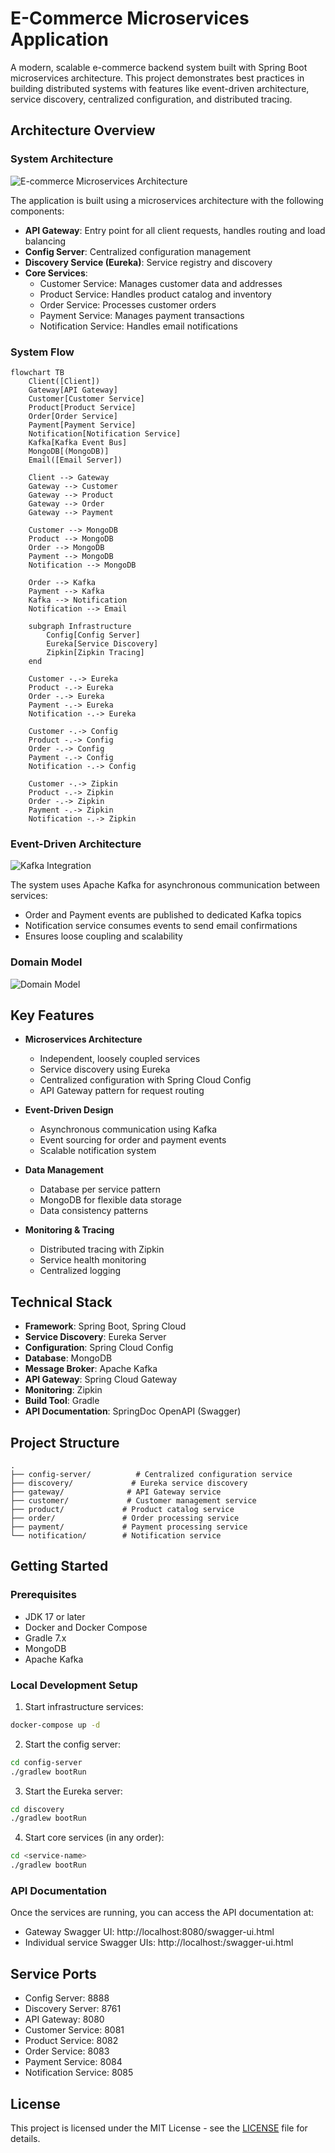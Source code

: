 # E-Commerce Microservices Application

A modern, scalable e-commerce backend system built with Spring Boot microservices architecture. This project demonstrates best practices in building distributed systems with features like event-driven architecture, service discovery, centralized configuration, and distributed tracing.

## Architecture Overview

### System Architecture
![E-commerce Microservices Architecture](https://github.com/rhadiwib/e-commerce-backend/blob/main/diagrams/screenshot/arch_ecommerce_ms.png)

The application is built using a microservices architecture with the following components:

- **API Gateway**: Entry point for all client requests, handles routing and load balancing
- **Config Server**: Centralized configuration management
- **Discovery Service (Eureka)**: Service registry and discovery
- **Core Services**:
    - Customer Service: Manages customer data and addresses
    - Product Service: Handles product catalog and inventory
    - Order Service: Processes customer orders
    - Payment Service: Manages payment transactions
    - Notification Service: Handles email notifications

### System Flow
```mermaid
flowchart TB
    Client([Client])
    Gateway[API Gateway]
    Customer[Customer Service]
    Product[Product Service]
    Order[Order Service]
    Payment[Payment Service]
    Notification[Notification Service]
    Kafka[Kafka Event Bus]
    MongoDB[(MongoDB)]
    Email([Email Server])

    Client --> Gateway
    Gateway --> Customer
    Gateway --> Product
    Gateway --> Order
    Gateway --> Payment
    
    Customer --> MongoDB
    Product --> MongoDB
    Order --> MongoDB
    Payment --> MongoDB
    Notification --> MongoDB

    Order --> Kafka
    Payment --> Kafka
    Kafka --> Notification
    Notification --> Email

    subgraph Infrastructure
        Config[Config Server]
        Eureka[Service Discovery]
        Zipkin[Zipkin Tracing]
    end

    Customer -.-> Eureka
    Product -.-> Eureka
    Order -.-> Eureka
    Payment -.-> Eureka
    Notification -.-> Eureka
    
    Customer -.-> Config
    Product -.-> Config
    Order -.-> Config
    Payment -.-> Config
    Notification -.-> Config

    Customer -.-> Zipkin
    Product -.-> Zipkin
    Order -.-> Zipkin
    Payment -.-> Zipkin
    Notification -.-> Zipkin
```

### Event-Driven Architecture
![Kafka Integration](https://github.com/rhadiwib/e-commerce-backend/blob/main/diagrams/screenshot/kafka_async_flow.png)

The system uses Apache Kafka for asynchronous communication between services:
- Order and Payment events are published to dedicated Kafka topics
- Notification service consumes events to send email confirmations
- Ensures loose coupling and scalability

### Domain Model
![Domain Model](https://github.com/rhadiwib/e-commerce-backend/blob/main/diagrams/screenshot/class_domain_diagram.png)

## Key Features

- **Microservices Architecture**
    - Independent, loosely coupled services
    - Service discovery using Eureka
    - Centralized configuration with Spring Cloud Config
    - API Gateway pattern for request routing

- **Event-Driven Design**
    - Asynchronous communication using Kafka
    - Event sourcing for order and payment events
    - Scalable notification system

- **Data Management**
    - Database per service pattern
    - MongoDB for flexible data storage
    - Data consistency patterns

- **Monitoring & Tracing**
    - Distributed tracing with Zipkin
    - Service health monitoring
    - Centralized logging

## Technical Stack

- **Framework**: Spring Boot, Spring Cloud
- **Service Discovery**: Eureka Server
- **Configuration**: Spring Cloud Config
- **Database**: MongoDB
- **Message Broker**: Apache Kafka
- **API Gateway**: Spring Cloud Gateway
- **Monitoring**: Zipkin
- **Build Tool**: Gradle
- **API Documentation**: SpringDoc OpenAPI (Swagger)

## Project Structure

```
.
├── config-server/          # Centralized configuration service
├── discovery/             # Eureka service discovery
├── gateway/              # API Gateway service
├── customer/             # Customer management service
├── product/             # Product catalog service
├── order/               # Order processing service
├── payment/             # Payment processing service
└── notification/        # Notification service
```

## Getting Started

### Prerequisites

- JDK 17 or later
- Docker and Docker Compose
- Gradle 7.x
- MongoDB
- Apache Kafka

### Local Development Setup

1. Start infrastructure services:
```bash
docker-compose up -d
```

2. Start the config server:
```bash
cd config-server
./gradlew bootRun
```

3. Start the Eureka server:
```bash
cd discovery
./gradlew bootRun
```

4. Start core services (in any order):
```bash
cd <service-name>
./gradlew bootRun
```

### API Documentation

Once the services are running, you can access the API documentation at:
- Gateway Swagger UI: http://localhost:8080/swagger-ui.html
- Individual service Swagger UIs: http://localhost:<service-port>/swagger-ui.html

## Service Ports

- Config Server: 8888
- Discovery Server: 8761
- API Gateway: 8080
- Customer Service: 8081
- Product Service: 8082
- Order Service: 8083
- Payment Service: 8084
- Notification Service: 8085

## License

This project is licensed under the MIT License - see the [LICENSE](LICENSE) file for details.